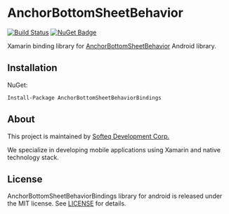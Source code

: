 # AnchorBottomSheetBehavior

[![Build Status](https://dev.azure.com/SofteqDevelopment/Xamarin.Binding.Libraries/_apis/build/status/AnchorBottomSheetBehavior%20Android%20Library/AnchorBottomSheetBehavior-dev?branchName=master)](https://dev.azure.com/SofteqDevelopment/Xamarin.Binding.Libraries/_build/latest?definitionId=427&branchName=master) [![NuGet Badge](https://buildstats.info/nuget/AnchorBottomSheetBehaviorBindings)](https://www.nuget.org/packages/AnchorBottomSheetBehaviorBindings/)

Xamarin binding library for [AnchorBottomSheetBehavior](https://github.com/trafi/anchor-bottom-sheet-behavior) Android library.

## Installation

NuGet:

```
Install-Package AnchorBottomSheetBehaviorBindings
```

## About

This project is maintained by [Softeq Development Corp.](https://www.softeq.com/)

We specialize in developing mobile applications using Xamarin and native technology stack.

## License

AnchorBottomSheetBehaviorBindings library for android is released under the MIT license. See [LICENSE](LICENSE) for details.
